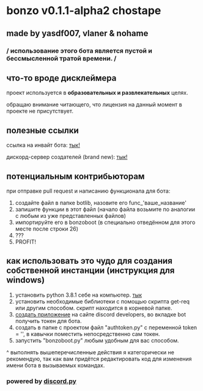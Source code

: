 # bonzo v0.1.1-alpha2 chostape

## made by yasdf007, vlaner & nohame

### / использование этого бота является пустой и бессмысленной тратой времени. /

## что-то вроде дисклеймера

проект используется в __образовательных и развлекательных__ целях.

обращаю внимание читающего, что лицензия на данный момент в проекте не присутствует.

## полезные ссылки

ссылка на инвайт бота: [тык!](https://discordapp.com/api/oauth2/authorize?client_id=680132907859443790&permissions=8&scope=bot)

дискорд-сервер создателей (brand new): [тык!](https://discord.gg/XDZWus5)

## потенциальным контрибьюторам

при отправке pull request и написанию функционала для бота:

1) создайте файл в папке botlib, назовите его func_'ваше_название'
2) запишите функции в этот файл (начало файла возьмите по аналогии с любым из уже представленных файлов)
3) импортируйте его в bonzoboot (в специально отведённом для этого месте после строки 26)
4) ???
5) PROFIT!

## как использовать это чудо для создания собственной инстанции (инструкция для windows)

1) установить python 3.8.1 себе на компьютер. [тык](https://www.python.org/downloads/release/python-381/)
2) установить необходимые библиотеки с помощью скрипта get-req или другим способом. скрипт находится в корневой папке.
3) [создать приложение](https://discordapp.com/developers/applications) на сайте discord developers, во вкладке bot получить токен для бота.
4) создать в папке с проектом файл "authtoken.py" с переменной token = '', в кавычки поместить непосредственно сам токен.
5) запустить "bonzoboot.py" любым удобным для вас способом.

^ выполнять вышеперечисленные действия я категорически не рекомендую, так как вам придётся редактировать код для изменения имени бота в вызываемых командах.

### powered by [discord.py](https://github.com/Rapptz/discord.py)
